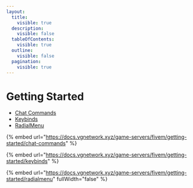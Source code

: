 ```yaml
---
layout:
  title:
    visible: true
  description:
    visible: false
  tableOfContents:
    visible: true
  outline:
    visible: false
  pagination:
    visible: true
---
```


# Getting Started

* [Chat Commands](chat-commands.md)
* [Keybinds](keybinds.md)
* [RadialMenu](radialmenu.md)

{% embed url="https://docs.vgnetwork.xyz/game-servers/fivem/getting-started/chat-commands" %}

{% embed url="https://docs.vgnetwork.xyz/game-servers/fivem/getting-started/keybinds" %}

{% embed url="https://docs.vgnetwork.xyz/game-servers/fivem/getting-started/radialmenu" fullWidth="false" %}
